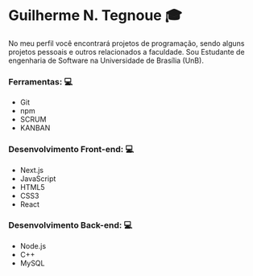 # Guilherme N. Tegnoue :mortar_board:

No meu perfil você encontrará projetos de programação, sendo alguns projetos pessoais e outros relacionados a faculdade. Sou Estudante de engenharia de Software na Universidade de Brasília (UnB).

### Ferramentas: :computer:
* Git
* npm
* SCRUM
* KANBAN


### Desenvolvimento Front-end: :computer:
* Next.js
* JavaScript
* HTML5
* CSS3
* React

### Desenvolvimento Back-end: :computer:
* Node.js
* C++
* MySQL

